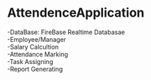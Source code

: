 # AttendenceApplication
-DataBase: FireBase Realtime Databasae<br />
-Employee/Manager <br />
-Salary Calcultion<br />
-Attendance Marking<br />
-Task Assigning<br />
-Report Generating<br />
